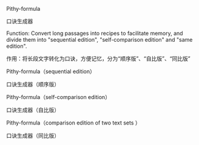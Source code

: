 Pithy-formula

口诀生成器

Function: Convert long passages into recipes to facilitate memory, and divide them into "sequential edition", "self-comparison edition" and "same edition".

作用：将长段文字转化为口诀，方便记忆，分为“顺序版”、“自比版”、“同比版”


Pithy-formula（sequential edition）

口诀生成器（顺序版）


Pithy-formula（self-comparison edition）

口诀生成器（自比版）


Pithy-formula（comparison edition of two text sets ）

口诀生成器（同比版）
